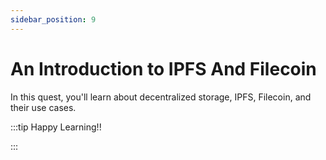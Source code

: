 ```yaml
---
sidebar_position: 9
---
```


# An Introduction to IPFS And Filecoin

In this quest, you'll learn about decentralized storage, IPFS, Filecoin, and their use cases.

:::tip Happy Learning!!

<QuestButton text="Go To Quest" link="https://app.stackup.dev/quest_page/quest-1-an-introduction-to-ipfs--filecoin" />

:::
